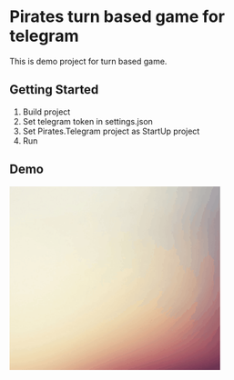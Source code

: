 # Pirates turn based game for telegram

This is demo project for turn based game.

## Getting Started

1. Build project
2. Set telegram token in settings.json
3. Set Pirates.Telegram project as StartUp project
4. Run


## Demo

![alt text](https://raw.githubusercontent.com/JJertok/PiratesTelegram/master/demo.gif)


